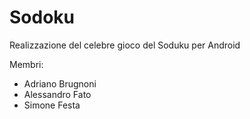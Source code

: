 # Sodoku
Realizzazione del celebre gioco del Soduku per Android

Membri:
- Adriano Brugnoni
- Alessandro Fato
- Simone Festa

